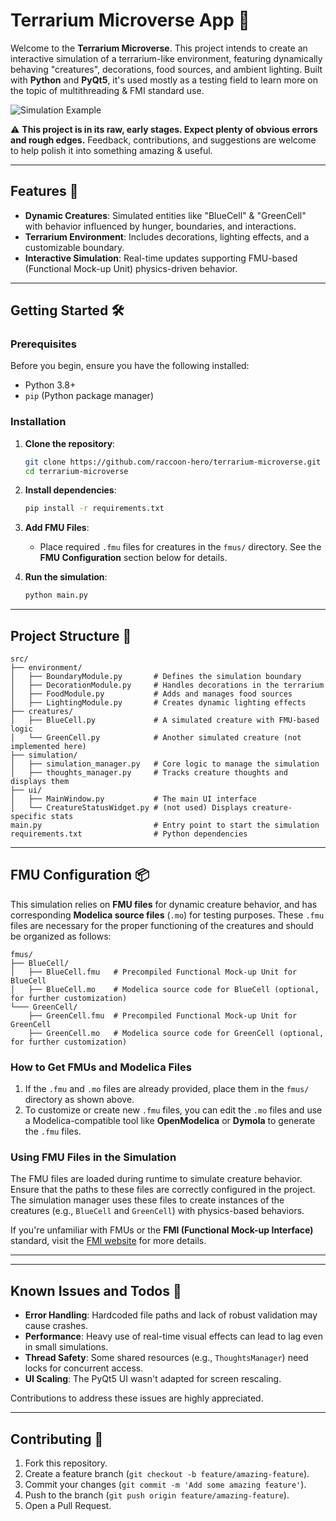 # Terrarium Microverse App 🌿

Welcome to the **Terrarium Microverse**. This project intends to create an interactive simulation of a terrarium-like environment, featuring dynamically behaving "creatures", decorations, food sources, and ambient lighting. Built with **Python** and **PyQt5**, it's used mostly as a testing field to learn more on the topic of multithreading & FMI standard use.

![Simulation Example](assets/simulation_example_v11.jpg)

⚠️ **This project is in its raw, early stages. Expect plenty of obvious errors and rough edges.** Feedback, contributions, and suggestions are welcome to help polish it into something amazing & useful.

---

## Features 🚀

- **Dynamic Creatures**: Simulated entities like "BlueCell" & "GreenCell" with behavior influenced by hunger, boundaries, and interactions.
- **Terrarium Environment**: Includes decorations, lighting effects, and a customizable boundary.
- **Interactive Simulation**: Real-time updates supporting FMU-based (Functional Mock-up Unit) physics-driven behavior.

---

## Getting Started 🛠️

### Prerequisites

Before you begin, ensure you have the following installed:

- Python 3.8+
- `pip` (Python package manager)

### Installation

1. **Clone the repository**:
    ```bash
    git clone https://github.com/raccoon-hero/terrarium-microverse.git
    cd terrarium-microverse
    ```

2. **Install dependencies**:
    ```bash
    pip install -r requirements.txt
    ```

3. **Add FMU Files**:
    - Place required `.fmu` files for creatures in the `fmus/` directory. See the **FMU Configuration** section below for details.

4. **Run the simulation**:
    ```bash
    python main.py
    ```

---

## Project Structure 📂

```plaintext
src/
├── environment/
│   ├── BoundaryModule.py       # Defines the simulation boundary
│   ├── DecorationModule.py     # Handles decorations in the terrarium
│   ├── FoodModule.py           # Adds and manages food sources
│   ├── LightingModule.py       # Creates dynamic lighting effects
├── creatures/
│   ├── BlueCell.py             # A simulated creature with FMU-based logic
│   └── GreenCell.py            # Another simulated creature (not implemented here)
├── simulation/
│   ├── simulation_manager.py   # Core logic to manage the simulation
│   ├── thoughts_manager.py     # Tracks creature thoughts and displays them
├── ui/
│   ├── MainWindow.py           # The main UI interface
│   └── CreatureStatusWidget.py # (not used) Displays creature-specific stats
main.py                         # Entry point to start the simulation
requirements.txt                # Python dependencies
```

---

## FMU Configuration 📦

This simulation relies on **FMU files** for dynamic creature behavior, and has corresponding **Modelica source files** (`.mo`) for testing purposes. These `.fmu` files are necessary for the proper functioning of the creatures and should be organized as follows:

```plaintext
fmus/
├── BlueCell/
│   ├── BlueCell.fmu   # Precompiled Functional Mock-up Unit for BlueCell
│   ├── BlueCell.mo    # Modelica source code for BlueCell (optional, for further customization)
└─── GreenCell/
    ├── GreenCell.fmu  # Precompiled Functional Mock-up Unit for GreenCell
    ├── GreenCell.mo   # Modelica source code for GreenCell (optional, for further customization)
```


### How to Get FMUs and Modelica Files

1. If the `.fmu` and `.mo` files are already provided, place them in the `fmus/` directory as shown above.
2. To customize or create new `.fmu` files, you can edit the `.mo` files and use a Modelica-compatible tool like **OpenModelica** or **Dymola** to generate the `.fmu` files.

### Using FMU Files in the Simulation

The FMU files are loaded during runtime to simulate creature behavior. Ensure that the paths to these files are correctly configured in the project. The simulation manager uses these files to create instances of the creatures (e.g., `BlueCell` and `GreenCell`) with physics-based behaviors.

If you're unfamiliar with FMUs or the **FMI (Functional Mock-up Interface)** standard, visit the [FMI website](https://fmi-standard.org/) for more details.

---


---

## Known Issues and Todos 🐛

- **Error Handling**: Hardcoded file paths and lack of robust validation may cause crashes.
- **Performance**: Heavy use of real-time visual effects can lead to lag even in small simulations.
- **Thread Safety**: Some shared resources (e.g., `ThoughtsManager`) need locks for concurrent access.
- **UI Scaling**: The PyQt5 UI wasn't adapted for screen rescaling.

Contributions to address these issues are highly appreciated.

---

## Contributing 🤝

1. Fork this repository.
2. Create a feature branch (`git checkout -b feature/amazing-feature`).
3. Commit your changes (`git commit -m 'Add some amazing feature'`).
4. Push to the branch (`git push origin feature/amazing-feature`).
5. Open a Pull Request.
